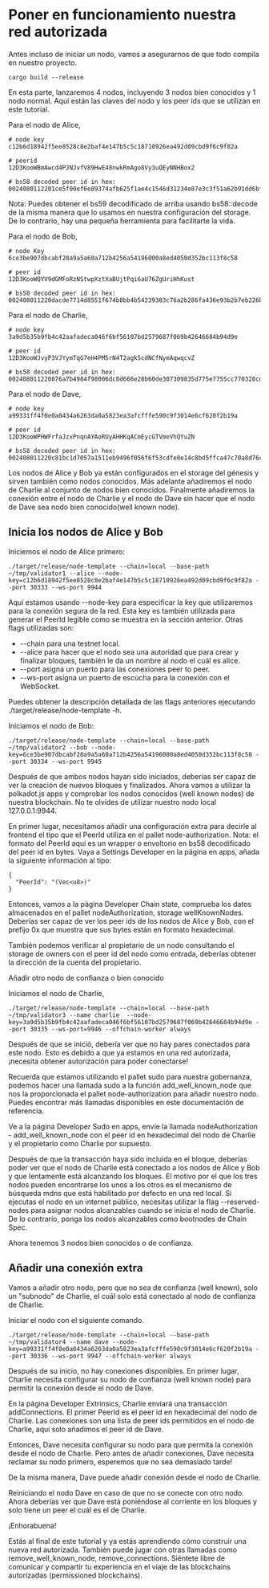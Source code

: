 # Poner en funcionamiento nuestra red autorizada

Antes incluso de iniciar un nodo, vamos a asegurarnos de que todo compila en nuestro proyecto.

~~~
cargo build --release
~~~

En esta parte, lanzaremos 4 nodos, incluyendo 3 nodos bien conocidos y 1 nodo normal. Aquí están las claves del nodo y los peer ids que se utilizan en este tutorial.

Para el nodo de Alice,

~~~
# node key
c12b6d18942f5ee8528c8e2baf4e147b5c5c18710926ea492d09cbd9f6c9f82a

# peerid
12D3KooWBmAwcd4PJNJvfV89HwE48nwkRmAgo8Vy3uQEyNNHBox2

# bs58 decoded peer id in hex:
0024080112201ce5f00ef6e89374afb625f1ae4c1546d31234e87e3c3f51a62b91dd6bfa57df
~~~

Nota: Puedes obtener el bs59 decodificado de arriba usando bs58::decode de la misma manera que lo usamos en nuestra configuración del storage. De lo contrario, hay una pequeña herramienta para facilitarte la vida.

Para el nodo de Bob,

~~~
# node Key
6ce3be907dbcabf20a9a5a60a712b4256a54196000a8ed4050d352bc113f8c58

# peer id
12D3KooWQYV9dGMFoRzNStwpXztXaBUjtPqi6aU76ZgUriHhKust

# bs58 decoded peer id in hex:
002408011220dacde7714d8551f674b8bb4b54239383c76a2b286fa436e93b2b7eb226bf4de7
~~~

Para el nodo de Charlie,

~~~
# node key
3a9d5b35b9fb4c42aafadeca046f6bf56107bd2579687f069b42646684b94d9e

# peer id
12D3KooWJvyP3VJYymTqG7eH4PM5rN4T2agk5cdNCfNymAqwqcvZ

# bs58 decoded peer id in hex:
002408011220876a7b4984f98006dc8d666e28b60de307309835d775e7755cc770328cdacf2e
~~~

Para el nodo de Dave,

~~~
# node key 
a99331ff4f0e0a0434a6263da0a5823ea3afcfffe590c9f3014e6cf620f2b19a

# peer id
12D3KooWPHWFrfaJzxPnqnAYAoRUyAHHKqACmEycGTVmeVhQYuZN

# bs58 decoded peer id in hex:
002408011220c81bc1d7057a1511eb9496f056f6f53cdfe0e14c8bd5ffca47c70a8d76c1326d
~~~

Los nodos de Alice y Bob ya están configurados en el storage del génesis y sirven también como nodos conocidos. Más adelante añadiremos el nodo de Charlie al conjunto de nodos bien conocidos. Finalmente añadiremos la conexión entre el nodo de Charlie y el nodo de Dave sin hacer que el nodo de Dave sea nodo bien conocido(well known node).

## Inicia los nodos de Alice y Bob

Iniciemos el nodo de Alice primero:

~~~
./target/release/node-template --chain=local --base-path ~/tmp/validator1 --alice --node-key=c12b6d18942f5ee8528c8e2baf4e147b5c5c18710926ea492d09cbd9f6c9f82a --port 30333 --ws-port 9944
~~~

Aquí estamos usando --node-key para especificar la key que utilizaremos para la conexión segura de la red. Esta key es también utilizada para generar el PeerId legible como se muestra en la sección anterior.
Otras flags utilizadas son:

- --chain para una testnet local.
- --alice para hacer que el nodo sea una autoridad que para crear y finalizar bloques, también le da un nombre al nodo el cuál es alice.
- --port asigna un puerto para las conexiones peer to peer.
- --ws-port asigna un puerto de escucha para la conexión con el WebSocket.

Puedes obtener la descripción detallada de las flags anteriores ejecutando ./target/release/node-template -h.

Iniciamos el nodo de Bob:

~~~
./target/release/node-template --chain=local --base-path ~/tmp/validator2 --bob --node-key=6ce3be907dbcabf20a9a5a60a712b4256a54196000a8ed4050d352bc113f8c58 --port 30334 --ws-port 9945
~~~

Después de que ambos nodos hayan sido iniciados, deberías ser capaz de ver la creación de nuevos bloques y finalizados. Ahora vamos a utilizar la polkadot.js apps y comprobar los nodos conocidos (well known nodes) de nuestra blockchain. No te olvides de utilizar nuestro nodo local 127.0.0.1:9944.

En primer lugar, necesitamos añadir una configuración extra para decirle al frontend el tipo que el PeerId utiliza en el pallet node-authorization. Nota: el formato del PeerId aquí es un wrapper o envoltorio en bs58 decodificado del peer id en bytes. Vaya a Settings Developer en la página en apps, añada la siguiente información al tipo:

~~~
{
  "PeerId": "(Vec<u8>)"
}
~~~

Entonces, vamos a la página Developer Chain state, comprueba los datos almacenados en el pallet nodeAuthorization, storage wellKnownNodes. Deberías ser capaz de ver los peer ids de los nodos de Alice y Bob, con el prefijo 0x que muestra que sus bytes están en formato hexadecimal.

También podemos verificar al propietario de un nodo consultando el storage de owners con el peer id del nodo como entrada, deberías obtener la dirección de la cuenta del propietario.

Añadir otro nodo de confianza o bien conocido

Iniciamos el nodo de Charlie,
~~~
./target/release/node-template --chain=local --base-path ~/tmp/validator3 --name charlie  --node-key=3a9d5b35b9fb4c42aafadeca046f6bf56107bd2579687f069b42646684b94d9e --port 30335 --ws-port=9946 --offchain-worker always
~~~

Después de que se inició, debería ver que no hay pares conectados para este nodo. Esto es debido a que ya estamos en una red autorizada, ¡necesita obtener autorización para poder conectarse!

Recuerda que estamos utilizando el pallet sudo para nuestra gobernanza, podemos hacer una llamada sudo a la función add_well_known_node que nos la proporcionada el pallet node-authorization para añadir nuestro nodo. Puedes encontrar más llamadas disponibles en este documentación de referencia.

Ve a la página Developer Sudo en apps, envíe la llamada nodeAuthorization - add_well_known_node con el peer id en hexadecimal del nodo de Charlie y el propietario como Charlie por supuesto.

Después de que la transacción haya sido incluida en el bloque, deberías poder ver que el nodo de Charlie está conectado a los nodos de Alice y Bob y que lentamente está alcanzando los bloques. El motivo por el que los tres nodos pueden encontrarse los unos a los otros es el mecanismo de búsqueda mdns que está habilitado por defecto en una red local. Si ejecutas el nodo en un internet público, necesitas utilizar la flag --reserved-nodes para asignar nodos alcanzables cuando se inicia el nodo de Charlie. De lo contrario, ponga los nodos alcanzables como bootnodes de Chain Spec.

Ahora tenemos 3 nodos bien conocidos o de confianza.

## Añadir una conexión extra

Vamos a añadir otro nodo, pero que no sea de confianza (well known), solo un "subnodo" de Charlie, el cuál solo está conectado al nodo de confianza de Charlie.

Iniciar el nodo con el siguiente comando.

~~~
./target/release/node-template --chain=local --base-path ~/tmp/validator4 --name dave --node-key=a99331ff4f0e0a0434a6263da0a5823ea3afcfffe590c9f3014e6cf620f2b19a --port 30336 --ws-port 9947 --offchain-worker always
~~~

Después de su inicio, no hay conexiones disponibles. En primer lugar, Charlie necesita configurar su nodo de confianza (well known node) para permitir la conexión desde el nodo de Dave.

En la página Developer Extrinsics, Charlie enviará una transacción addConnections. El primer PeerId es el peer id en hexadecimal del nodo de Charlie. Las conexiones son una lista de peer ids permitidos en el nodo de Charlie, aquí solo añadimos el peer id de Dave.

Entonces, Dave necesita configurar su nodo para que permita la conexión desde el nodo de Charlie. Pero antes de añadir conexiones, Dave necesita reclamar su nodo primero, esperemos que no sea demasiado tarde!

De la misma manera, Dave puede añadir conexión desde el nodo de Charlie.

Reiniciando el nodo Dave en caso de que no se conecte con otro nodo. Ahora deberías ver que Dave está poniéndose al corriente en los bloques y solo tiene un peer el cuál es el de Charlie.

¡Enhorabuena!

Estás al final de este tutorial y ya estás aprendiendo cómo construir una nueva red autorizada. También puede jugar con otras llamadas como remove_well_known_node, remove_connections. Siéntete libre de comunicar y compartir tu experiencia en el viaje de las blockchains autorizadas (permissioned blockchains).
